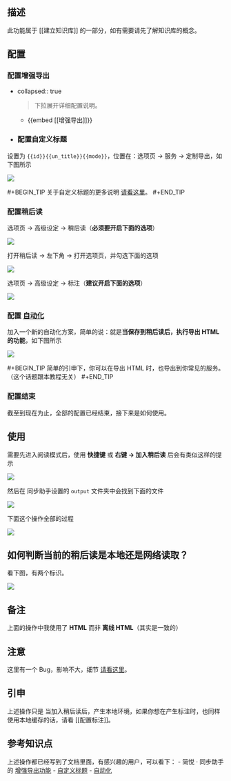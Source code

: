 ## 描述
此功能属于 [[建立知识库]] 的一部分，如有需要请先了解知识库的概念。
## 配置
### 配置增强导出
- collapsed:: true
  > 下拉展开详细配置说明。
	- {{embed [[增强导出]]}}
- ### 配置自定义标题
  
设置为 `{{id}}{{un_title}}{{mode}}`，位置在：选项页 → 服务 → 定制导出，如下图所示

![](https://user-images.githubusercontent.com/81074/119208921-c4a75380-bad6-11eb-88eb-62c70d1109cc.png#crop=0&crop=0&crop=1&crop=1&id=tcfHP&originHeight=179&originWidth=874&originalType=binary&ratio=1&rotation=0&showTitle=false&status=done&style=none&title=)

#+BEGIN_TIP
关于自定义标题的更多说明 [请看这里](http://ksria.com/simpread/docs/#/%E5%AE%9A%E5%88%B6%E5%8C%96%E5%AF%BC%E5%87%BA?id=%e8%87%aa%e5%ae%9a%e4%b9%89%e5%af%bc%e5%87%ba%e6%a0%87%e9%a2%98)。
#+END_TIP

### 配置稍后读

选项页 → 高级设定 → 稍后读（**必须要开启下面的选项**）

![](https://user-images.githubusercontent.com/81074/138629445-b05a3127-3d57-4075-adcc-35aab085bf95.png#crop=0&crop=0&crop=1&crop=1&id=rUEnn&originHeight=704&originWidth=1245&originalType=binary&ratio=1&rotation=0&showTitle=false&status=done&style=none&title=)

打开稍后读 → 左下角 → 打开选项页，并勾选下面的选项

![](https://user-images.githubusercontent.com/81074/119209007-1059fd00-bad7-11eb-9a8e-051ce8eca24d.png#crop=0&crop=0&crop=1&crop=1&id=pU5UL&originHeight=799&originWidth=1833&originalType=binary&ratio=1&rotation=0&showTitle=false&status=done&style=none&title=)

选项页 → 高级设定 → 标注（**建议开启下面的选项**）

![](https://user-images.githubusercontent.com/81074/138630288-380a5526-fb14-41af-8dc4-0fe9d3c72092.png#crop=0&crop=0&crop=1&crop=1&id=ul3or&originHeight=677&originWidth=1278&originalType=binary&ratio=1&rotation=0&showTitle=false&status=done&style=none&title=)
### 配置 [自动化](http://ksria.com/simpread/docs/#/%E8%87%AA%E5%8A%A8%E5%8C%96)

加入一个新的自动化方案，简单的说：就是**当保存到稍后读后，执行导出 HTML 的功能**，如下图所示

![](https://user-images.githubusercontent.com/81074/119209112-8eb69f00-bad7-11eb-92c0-16dd574325c2.png#crop=0&crop=0&crop=1&crop=1&id=T5Ldu&originHeight=693&originWidth=561&originalType=binary&ratio=1&rotation=0&showTitle=false&status=done&style=none&title=)

#+BEGIN_TIP
简单的引申下，你可以在导出 HTML 时，也导出到你常见的服务。（这个话题跟本教程无关）
#+END_TIP
### 配置结束

截至到现在为止，全部的配置已经结束，接下来是如何使用。
## 使用

需要先进入阅读模式后，使用 **快捷键** 或 **右键 → 加入稍后读** 后会有类似这样的提示

![](https://user-images.githubusercontent.com/81074/119209674-7eec8a00-bada-11eb-9461-919ff9ef8fdb.gif#crop=0&crop=0&crop=1&crop=1&id=Or20n&originHeight=688&originWidth=1814&originalType=binary&ratio=1&rotation=0&showTitle=false&status=done&style=none&title=)

然后在 同步助手设置的 `output` 文件夹中会找到下面的文件

![](https://user-images.githubusercontent.com/81074/119209644-63817f00-bada-11eb-9c2e-eaa144f3b70f.png#crop=0&crop=0&crop=1&crop=1&id=OYKLr&originHeight=41&originWidth=743&originalType=binary&ratio=1&rotation=0&showTitle=false&status=done&style=none&title=)

下面这个操作全部的过程

![](https://user-images.githubusercontent.com/81074/119209787-4e592000-badb-11eb-8fb5-d84e6875720e.gif#crop=0&crop=0&crop=1&crop=1&id=HIRCw&originHeight=892&originWidth=1846&originalType=binary&ratio=1&rotation=0&showTitle=false&status=done&style=none&title=)
## 如何判断当前的稍后读是本地还是网络读取？

看下图，有两个标识。

![](https://user-images.githubusercontent.com/81074/119209901-f7a01600-badb-11eb-860e-c0eb1cb8dfdc.png#crop=0&crop=0&crop=1&crop=1&id=k7rfx&originHeight=808&originWidth=1835&originalType=binary&ratio=1&rotation=0&showTitle=false&status=done&style=none&title=)
## 备注

上面的操作中我使用了 **HTML** 而非 **离线 HTML**（其实是一致的）
## 注意

这里有一个 Bug，影响不大，细节 [请看这里](https://github.com/Kenshin/simpread/discussions/3098)。
## 引申

上述操作只是 当加入稍后读后，产生本地环境，如果你想在产生标注时，也同样使用本地缓存的话，请看 [[配置标注]]。
## 参考知识点

上述操作都已经写到了文档里面，有感兴趣的用户，可以看下：
	- 简悦 · 同步助手的 [增强导出功能](http://ksria.com/simpread/docs/#/Sync?id=%e5%af%bc%e5%87%ba%e6%9c%8d%e5%8a%a1)
	- [自定义标题](http://ksria.com/simpread/docs/#/%E5%AE%9A%E5%88%B6%E5%8C%96%E5%AF%BC%E5%87%BA?id=%e8%87%aa%e5%ae%9a%e4%b9%89%e5%af%bc%e5%87%ba%e6%a0%87%e9%a2%98)
	- [自动化](http://ksria.com/simpread/docs/#/%E8%87%AA%E5%8A%A8%E5%8C%96)